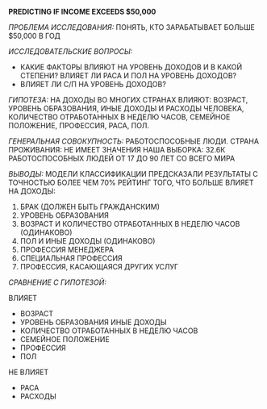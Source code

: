 **PREDICTING IF INCOME EXCEEDS $50,000**

_ПРОБЛЕМА ИССЛЕДОВАНИЯ:_
ПОНЯТЬ, КТО ЗАРАБАТЫВАЕТ БОЛЬШЕ $50,000 В ГОД

_ИССЛЕДОВАТЕЛЬСКИЕ ВОПРОСЫ:_
- КАКИЕ ФАКТОРЫ ВЛИЯЮТ НА УРОВЕНЬ ДОХОДОВ И В КАКОЙ СТЕПЕНИ? ВЛИЯЕТ ЛИ РАСА И ПОЛ НА УРОВЕНЬ ДОХОДОВ?
- ВЛИЯЕТ ЛИ С/П НА УРОВЕНЬ ДОХОДОВ?

_ГИПОТЕЗА:_
НА ДОХОДЫ ВО МНОГИХ СТРАНАХ ВЛИЯЮТ: ВОЗРАСТ, УРОВЕНЬ ОБРАЗОВАНИЯ, ИНЫЕ ДОХОДЫ И РАСХОДЫ ЧЕЛОВЕКА, КОЛИЧЕСТВО ОТРАБОТАННЫХ В НЕДЕЛЮ ЧАСОВ, СЕМЕЙНОЕ ПОЛОЖЕНИЕ, ПРОФЕССИЯ, РАСА, ПОЛ.

_ГЕНЕРАЛЬНАЯ СОВОКУПНОСТЬ:_
РАБОТОСПОСОБНЫЕ ЛЮДИ. СТРАНА ПРОЖИВАНИЯ: НЕ ИМЕЕТ ЗНАЧЕНИЯ
НАША ВЫБОРКА:
32.6К РАБОТОСПОСОБНЫХ ЛЮДЕЙ ОТ 17 ДО 90 ЛЕТ СО ВСЕГО МИРА


_ВЫВОДЫ:_
МОДЕЛИ КЛАССИФИКАЦИИ ПРЕДСКАЗАЛИ РЕЗУЛЬТАТЫ С ТОЧНОСТЬЮ БОЛЕЕ ЧЕМ 70% РЕЙТИНГ ТОГО, ЧТО БОЛЬШЕ ВЛИЯЕТ НА ДОХОДЫ: 
1) БРАК (ДОЛЖЕН БЫТЬ ГРАЖДАНСКИМ)
2) УРОВЕНЬ ОБРАЗОВАНИЯ
3) ВОЗРАСТ И КОЛИЧЕСТВО ОТРАБОТАННЫХ В НЕДЕЛЮ ЧАСОВ (ОДИНАКОВО)
4) ПОЛ И ИНЫЕ ДОХОДЫ (ОДИНАКОВО)
5) ПРОФЕССИЯ МЕНЕДЖЕРА
6) СПЕЦИАЛЬНАЯ ПРОФЕССИЯ
7) ПРОФЕССИЯ, КАСАЮЩАЯСЯ ДРУГИХ УСЛУГ

_СРАВНЕНИЕ С ГИПОТЕЗОЙ:_

ВЛИЯЕТ
- ВОЗРАСТ
- УРОВЕНЬ ОБРАЗОВАНИЯ ИНЫЕ ДОХОДЫ
- КОЛИЧЕСТВО ОТРАБОТАННЫХ В НЕДЕЛЮ ЧАСОВ
- СЕМЕЙНОЕ ПОЛОЖЕНИЕ 
- ПРОФЕССИЯ
- ПОЛ

НЕ ВЛИЯЕТ
- РАСА
- РАСХОДЫ
